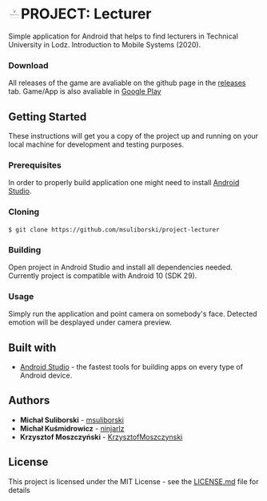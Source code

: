 <h1> <img width="25" src="app/src/main/res/mipmap-xxxhdpi/ic_launcher.png">PROJECT: Lecturer </h1>

Simple application for Android that helps to find lecturers in Technical University in Lodz. Introduction to Mobile Systems (2020).<br/>
<!-- <p align="center">
  <img width="210" src="images/1.jpg">
  <img width="210" src="images/2.jpg">
  <img width="210" src="images/3.jpg">
  <img width="210" src="images/4.jpg">
</p> -->

### Download
All releases of the game are avaliable on the github page in the [releases](https://github.com/msuliborski/project-lecturer/releases) tab. 
Game/App is also avaliable in [Google Play](https://play.google.com/store/apps/details?id=com.ms.projectlecturer)

## Getting Started
These instructions will get you a copy of the project up and running on your local machine for development and testing purposes. 

### Prerequisites
In order to properly build application one might need to install [Android Studio](https://developer.android.com/studio).

### Cloning
```
$ git clone https://github.com/msuliborski/project-lecturer
```

### Building
Open project in Android Studio and install all dependencies needed. Currently project is compatible with Android 10 (SDK 29).

### Usage
Simply run the application and point camera on somebody's face. Detected emotion will be desplayed under camera preview.

## Built with
* [Android Studio](https://developer.android.com/studio) - the fastest tools for building apps on every type of Android device.

## Authors
* **Michał Suliborski** - [msuliborski](https://github.com/msuliborski)
* **Michał Kuśmidrowicz** - [ninjarlz](https://github.com/ninjarlz)
* **Krzysztof Moszczyński** - [KrzysztofMoszczynski](https://github.com/KrzysztofMoszczynski)

## License
This project is licensed under the MIT License - see the [LICENSE.md](LICENSE.md) file for details
